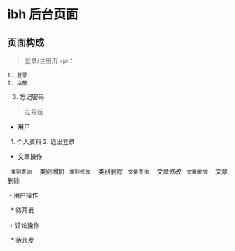 # ibh 后台页面
## 页面构成

>登录/注册页
 api：
 
    1. 登录
    2. 注册
    3. 忘记密码

>左导航
  
  - 用户
  
    1. 个人资料
    2. 退出登录
   
  - 文章操作
  
   ` 类别查询
   ` 类别增加
   ` 类别修改
   ` 类别删除
   ` 文章查询
   ` 文章修改
   ` 文章增加
   ` 文章删除
   
  - 用户操作
  
    * 待开发
  
  + 评论操作
  
    * 待开发
